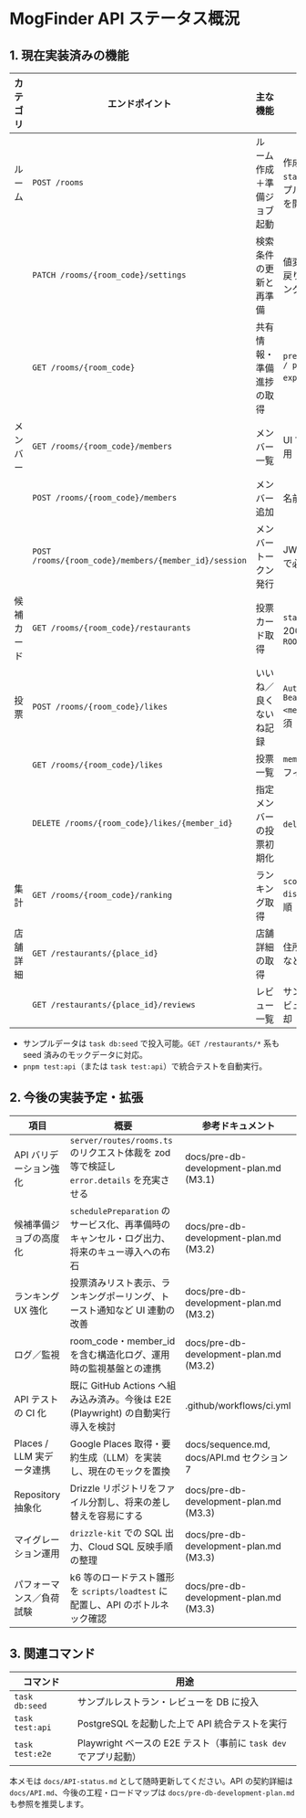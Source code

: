 # MogFinder API ステータス概況

## 1. 現在実装済みの機能

| カテゴリ | エンドポイント | 主な機能 | 備考 |
| --- | --- | --- | --- |
| ルーム | `POST /rooms` | ルーム作成＋準備ジョブ起動 | 作成直後に `status=waiting`、サンプル候補の非同期準備を開始 |
|  | `PATCH /rooms/{room_code}/settings` | 検索条件の更新と再準備 | 値変更時は `waiting` に戻り再準備をキューイング |
|  | `GET /rooms/{room_code}` | 共有情報・準備進捗の取得 | `preparation.progress / preparedCount / expectedCount` を返却 |
| メンバー | `GET /rooms/{room_code}/members` | メンバー一覧 | UI で選択肢として利用 |
|  | `POST /rooms/{room_code}/members` | メンバー追加 | 名前のみで登録 |
|  | `POST /rooms/{room_code}/members/{member_id}/session` | メンバートークン発行 | JWT 形式、投票 API で必須 |
| 候補カード | `GET /rooms/{room_code}/restaurants` | 投票カード取得 | `status=voting` 時のみ 200、`waiting` は 425 `ROOM_NOT_READY` |
| 投票 | `POST /rooms/{room_code}/likes` | いいね／良くないね記録 | `Authorization: Bearer <member_token>` が必須 |
|  | `GET /rooms/{room_code}/likes` | 投票一覧 | `member_id`／`place_id` フィルタ対応 |
|  | `DELETE /rooms/{room_code}/likes/{member_id}` | 指定メンバーの投票初期化 | `deleted_count` を返却 |
| 集計 | `GET /rooms/{room_code}/ranking` | ランキング取得 | `score = likes - dislikes`、同点は評価順 |
| 店舗詳細 | `GET /restaurants/{place_id}` | 店舗詳細の取得 | 住所・営業時間・評価など DB から返却 |
|  | `GET /restaurants/{place_id}/reviews` | レビュー一覧 | サンプルデータではレビュー ID・本文を返却 |

- サンプルデータは `task db:seed` で投入可能。`GET /restaurants/*` 系も seed 済みのモックデータに対応。
- `pnpm test:api`（または `task test:api`）で統合テストを自動実行。

## 2. 今後の実装予定・拡張

| 項目 | 概要 | 参考ドキュメント |
| --- | --- | --- |
| API バリデーション強化 | `server/routes/rooms.ts` のリクエスト体裁を zod 等で検証し `error.details` を充実させる | docs/pre-db-development-plan.md (M3.1) |
| 候補準備ジョブの高度化 | `schedulePreparation` のサービス化、再準備時のキャンセル・ログ出力、将来のキュー導入への布石 | docs/pre-db-development-plan.md (M3.2) |
| ランキング UX 強化 | 投票済みリスト表示、ランキングポーリング、トースト通知など UI 連動の改善 | docs/pre-db-development-plan.md (M3.2) |
| ログ／監視 | room_code・member_id を含む構造化ログ、運用時の監視基盤との連携 | docs/pre-db-development-plan.md (M3.2) |
| API テストの CI 化 | 既に GitHub Actions へ組み込み済み。今後は E2E (Playwright) の自動実行導入を検討 | .github/workflows/ci.yml |
| Places / LLM 実データ連携 | Google Places 取得・要約生成（LLM）を実装し、現在のモックを置換 | docs/sequence.md, docs/API.md セクション7 |
| Repository 抽象化 | Drizzle リポジトリをファイル分割し、将来の差し替えを容易にする | docs/pre-db-development-plan.md (M3.3) |
| マイグレーション運用 | `drizzle-kit` での SQL 出力、Cloud SQL 反映手順の整理 | docs/pre-db-development-plan.md (M3.3) |
| パフォーマンス／負荷試験 | k6 等のロードテスト雛形を `scripts/loadtest` に配置し、API のボトルネック確認 | docs/pre-db-development-plan.md (M3.3) |

## 3. 関連コマンド

| コマンド | 用途 |
| --- | --- |
| `task db:seed` | サンプルレストラン・レビューを DB に投入 |
| `task test:api` | PostgreSQL を起動した上で API 統合テストを実行 |
| `task test:e2e` | Playwright ベースの E2E テスト（事前に `task dev` でアプリ起動） |

本メモは `docs/API-status.md` として随時更新してください。API の契約詳細は `docs/API.md`、今後の工程・ロードマップは `docs/pre-db-development-plan.md` も参照を推奨します。
